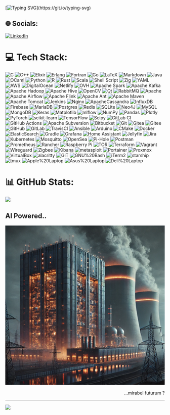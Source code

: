 [![Typing SVG](https://readme-typing-svg.demolab.com?font=Oswald&size=25&pause=2000&color=F7E462&center=true&multiline=true&width=835&height=95&lines=Ahoy!+👋+Here+to+be+a+Veteran+Developer,+Software+Architect,+Tinkerer,+and+Radio+Amateur;+Open-Source+Maverick—and,+hold+my+Schrödinger's+cat,+did+I+mention+theoretical+physicist?;+forever+in+a+state+of+perpetual+learning+and+boundless+innovation..)](https://git.io/typing-svg)

    
## 🌐 Socials:
[![LinkedIn](https://img.shields.io/badge/LinkedIn-%230077B5.svg?logo=linkedin&logoColor=white)](https://linkedin.com/in/QuantGenAIPhr34kW1z) 

# 💻 Tech Stack:
![C](https://img.shields.io/badge/c-%2300599C.svg?style=plastic&logo=c&logoColor=white) ![C++](https://img.shields.io/badge/c++-%2300599C.svg?style=plastic&logo=c%2B%2B&logoColor=white) ![Elixir](https://img.shields.io/badge/elixir-%234B275F.svg?style=plastic&logo=elixir&logoColor=white) ![Erlang](https://img.shields.io/badge/Erlang-white.svg?style=plastic&logo=erlang&logoColor=a90533) ![Fortran](https://img.shields.io/badge/Fortran-%23734F96.svg?style=plastic&logo=fortran&logoColor=white) ![Go](https://img.shields.io/badge/go-%2300ADD8.svg?style=plastic&logo=go&logoColor=white) ![LaTeX](https://img.shields.io/badge/latex-%23008080.svg?style=plastic&logo=latex&logoColor=white) ![Markdown](https://img.shields.io/badge/markdown-%23000000.svg?style=plastic&logo=markdown&logoColor=white) ![Java](https://img.shields.io/badge/java-%23ED8B00.svg?style=plastic&logo=openjdk&logoColor=white) ![OCaml](https://img.shields.io/badge/OCaml-%23E98407.svg?style=plastic&logo=ocaml&logoColor=white) ![Python](https://img.shields.io/badge/python-3670A0?style=plastic&logo=python&logoColor=ffdd54) ![R](https://img.shields.io/badge/r-%23276DC3.svg?style=plastic&logo=r&logoColor=white) ![Rust](https://img.shields.io/badge/rust-%23000000.svg?style=plastic&logo=rust&logoColor=white) ![Scala](https://img.shields.io/badge/scala-%23DC322F.svg?style=plastic&logo=scala&logoColor=white) ![Shell Script](https://img.shields.io/badge/shell_script-%23121011.svg?style=plastic&logo=gnu-bash&logoColor=white) ![Zig](https://img.shields.io/badge/Zig-%23F7A41D.svg?style=plastic&logo=zig&logoColor=white) ![YAML](https://img.shields.io/badge/yaml-%23ffffff.svg?style=plastic&logo=yaml&logoColor=151515) ![AWS](https://img.shields.io/badge/AWS-%23FF9900.svg?style=plastic&logo=amazon-aws&logoColor=white) ![DigitalOcean](https://img.shields.io/badge/DigitalOcean-%230167ff.svg?style=plastic&logo=digitalOcean&logoColor=white) ![Netlify](https://img.shields.io/badge/netlify-%23000000.svg?style=plastic&logo=netlify&logoColor=#00C7B7) ![OVH](https://img.shields.io/badge/ovh-%23123F6D.svg?style=plastic&logo=ovh&logoColor=#123F6D) ![Apache Spark](https://img.shields.io/badge/Apache%20Spark-FDEE21?style=plastic&logo=apachespark&logoColor=black) ![Apache Kafka](https://img.shields.io/badge/Apache%20Kafka-000?style=plastic&logo=apachekafka) ![Apache Hadoop](https://img.shields.io/badge/Apache%20Hadoop-66CCFF?style=plastic&logo=apachehadoop&logoColor=black) ![Apache Hive](https://img.shields.io/badge/Apache%20Hive-FDEE21?style=plastic&logo=apachehive&logoColor=black) ![OpenCV](https://img.shields.io/badge/opencv-%23white.svg?style=plastic&logo=opencv&logoColor=white) ![Qt](https://img.shields.io/badge/Qt-%23217346.svg?style=plastic&logo=Qt&logoColor=white) ![RabbitMQ](https://img.shields.io/badge/rabbitmq-FF6600?style=plastic&logo=rabbitmq&logoColor=white) ![Apache](https://img.shields.io/badge/apache-%23D42029.svg?style=plastic&logo=apache&logoColor=white) ![Apache Airflow](https://img.shields.io/badge/Apache%20Airflow-017CEE?style=plastic&logo=Apache%20Airflow&logoColor=white) ![Apache Flink](https://img.shields.io/badge/Apache%20Flink-E6526F?style=plastic&logo=Apache%20Flink&logoColor=white) ![Apache Ant](https://img.shields.io/badge/Apache%20Ant-A81C7D?style=plastic&logo=Apache%20Ant&logoColor=white) ![Apache Maven](https://img.shields.io/badge/Apache%20Maven-C71A36?style=plastic&logo=Apache%20Maven&logoColor=white) ![Apache Tomcat](https://img.shields.io/badge/apache%20tomcat-%23F8DC75.svg?style=plastic&logo=apache-tomcat&logoColor=black) ![Jenkins](https://img.shields.io/badge/jenkins-%232C5263.svg?style=plastic&logo=jenkins&logoColor=white) ![Nginx](https://img.shields.io/badge/nginx-%23009639.svg?style=plastic&logo=nginx&logoColor=white) ![ApacheCassandra](https://img.shields.io/badge/cassandra-%231287B1.svg?style=plastic&logo=apache-cassandra&logoColor=white) ![InfluxDB](https://img.shields.io/badge/InfluxDB-22ADF6?style=plastic&logo=InfluxDB&logoColor=white) ![Firebase](https://img.shields.io/badge/firebase-a08021?style=plastic&logo=firebase&logoColor=ffcd34) ![MariaDB](https://img.shields.io/badge/MariaDB-003545?style=plastic&logo=mariadb&logoColor=white) ![Postgres](https://img.shields.io/badge/postgres-%23316192.svg?style=plastic&logo=postgresql&logoColor=white) ![Redis](https://img.shields.io/badge/redis-%23DD0031.svg?style=plastic&logo=redis&logoColor=white) ![SQLite](https://img.shields.io/badge/sqlite-%2307405e.svg?style=plastic&logo=sqlite&logoColor=white) ![Neo4J](https://img.shields.io/badge/Neo4j-008CC1?style=plastic&logo=neo4j&logoColor=white) ![MySQL](https://img.shields.io/badge/mysql-4479A1.svg?style=plastic&logo=mysql&logoColor=white) ![MongoDB](https://img.shields.io/badge/MongoDB-%234ea94b.svg?style=plastic&logo=mongodb&logoColor=white) ![Keras](https://img.shields.io/badge/Keras-%23D00000.svg?style=plastic&logo=Keras&logoColor=white) ![Matplotlib](https://img.shields.io/badge/Matplotlib-%23ffffff.svg?style=plastic&logo=Matplotlib&logoColor=black) ![mlflow](https://img.shields.io/badge/mlflow-%23d9ead3.svg?style=plastic&logo=numpy&logoColor=blue) ![NumPy](https://img.shields.io/badge/numpy-%23013243.svg?style=plastic&logo=numpy&logoColor=white) ![Pandas](https://img.shields.io/badge/pandas-%23150458.svg?style=plastic&logo=pandas&logoColor=white) ![Plotly](https://img.shields.io/badge/Plotly-%233F4F75.svg?style=plastic&logo=plotly&logoColor=white) ![PyTorch](https://img.shields.io/badge/PyTorch-%23EE4C2C.svg?style=plastic&logo=PyTorch&logoColor=white) ![scikit-learn](https://img.shields.io/badge/scikit--learn-%23F7931E.svg?style=plastic&logo=scikit-learn&logoColor=white) ![TensorFlow](https://img.shields.io/badge/TensorFlow-%23FF6F00.svg?style=plastic&logo=TensorFlow&logoColor=white) ![Scipy](https://img.shields.io/badge/SciPy-%230C55A5.svg?style=plastic&logo=scipy&logoColor=%white) ![GitLab CI](https://img.shields.io/badge/gitlab%20CI-%23181717.svg?style=plastic&logo=gitlab&logoColor=white) ![GitHub Actions](https://img.shields.io/badge/github%20actions-%232671E5.svg?style=plastic&logo=githubactions&logoColor=white) ![Apache Subversion](https://img.shields.io/badge/subversion-%23809CC9.svg?style=plastic&logo=subversion&logoColor=white) ![Bitbucket](https://img.shields.io/badge/bitbucket-%230047B3.svg?style=plastic&logo=bitbucket&logoColor=white) ![Git](https://img.shields.io/badge/git-%23F05033.svg?style=plastic&logo=git&logoColor=white) ![Gitea](https://img.shields.io/badge/Gitea-34495E?style=plastic&logo=gitea&logoColor=5D9425) ![Gitee](https://img.shields.io/badge/Gitee-C71D23?style=plastic&logo=gitee&logoColor=white) ![GitHub](https://img.shields.io/badge/github-%23121011.svg?style=plastic&logo=github&logoColor=white) ![GitLab](https://img.shields.io/badge/gitlab-%23181717.svg?style=plastic&logo=gitlab&logoColor=white) ![TravisCI](https://img.shields.io/badge/travis%20ci-%232B2F33.svg?style=plastic&logo=travis&logoColor=white) ![Ansible](https://img.shields.io/badge/ansible-%231A1918.svg?style=plastic&logo=ansible&logoColor=white) ![Arduino](https://img.shields.io/badge/-Arduino-00979D?style=plastic&logo=Arduino&logoColor=white) ![CMake](https://img.shields.io/badge/CMake-%23008FBA.svg?style=plastic&logo=cmake&logoColor=white) ![Docker](https://img.shields.io/badge/docker-%230db7ed.svg?style=plastic&logo=docker&logoColor=white) ![ElasticSearch](https://img.shields.io/badge/-ElasticSearch-005571?style=plastic&logo=elasticsearch) ![Gradle](https://img.shields.io/badge/Gradle-02303A.svg?style=plastic&logo=Gradle&logoColor=white) ![Grafana](https://img.shields.io/badge/grafana-%23F46800.svg?style=plastic&logo=grafana&logoColor=white) ![Home Assistant](https://img.shields.io/badge/home%20assistant-%2341BDF5.svg?style=plastic&logo=home-assistant&logoColor=white) ![Jellyfin](https://img.shields.io/badge/jellyfin-%23000B25.svg?style=plastic&logo=Jellyfin&logoColor=00A4DC) ![Jira](https://img.shields.io/badge/jira-%230A0FFF.svg?style=plastic&logo=jira&logoColor=white) ![Kubernetes](https://img.shields.io/badge/kubernetes-%23326ce5.svg?style=plastic&logo=kubernetes&logoColor=white) ![Mosquitto](https://img.shields.io/badge/mosquitto-%233C5280.svg?style=plastic&logo=eclipsemosquitto&logoColor=white) ![OpenSea](https://img.shields.io/badge/OpenSea-%232081E2.svg?style=plastic&logo=opensea&logoColor=white) ![Pi-Hole](https://img.shields.io/badge/pihole-%2396060C.svg?style=plastic&logo=pi-hole&logoColor=white) ![Postman](https://img.shields.io/badge/Postman-FF6C37?style=plastic&logo=postman&logoColor=white) ![Prometheus](https://img.shields.io/badge/Prometheus-E6522C?style=plastic&logo=Prometheus&logoColor=white) ![Rancher](https://img.shields.io/badge/rancher-%230075A8.svg?style=plastic&logo=rancher&logoColor=white) ![Raspberry Pi](https://img.shields.io/badge/-RaspberryPi-C51A4A?style=plastic&logo=Raspberry-Pi) ![TOR](https://img.shields.io/badge/tor-%237E4798.svg?style=plastic&logo=tor-project&logoColor=white) ![Terraform](https://img.shields.io/badge/terraform-%235835CC.svg?style=plastic&logo=terraform&logoColor=white) ![Vagrant](https://img.shields.io/badge/vagrant-%231563FF.svg?style=plastic&logo=vagrant&logoColor=white) ![Wireguard](https://img.shields.io/badge/wireguard-%2388171A.svg?style=plastic&logo=wireguard&logoColor=white) ![Zigbee](https://img.shields.io/badge/zigbee-%23EB0443.svg?style=plastic&logo=zigbee&logoColor=white) ![Kibana](https://img.shields.io/badge/Kibana-005571?style=plastic&logo=zigbee&logoColor=white) ![metasploit](https://img.shields.io/badge/metasploit-2596CD?style=plastic&logo=zigbee&logoColor=white) ![Portainer](https://img.shields.io/badge/Portainer-13BEF9?style=plastic&logo=zigbee&logoColor=white) ![Proxmox](https://img.shields.io/badge/Proxmox-E57000?style=plastic&logo=zigbee&logoColor=white) ![VirtualBox](https://img.shields.io/badge/VirtualBox-21416b?style=plastic&logo=zigbee&logoColor=white) ![alacritty](https://img.shields.io/badge/alacritty-F46D01?style=plastic&logo=zigbee&logoColor=white) ![GIT](https://img.shields.io/badge/GIT-E44C30?style=plastic&logo=zigbee&logoColor=white) ![GNU%20Bash](https://img.shields.io/badge/GNU%20Bash-4EAA25?style=plastic&logo=zigbee&logoColor=white) ![iTerm2](https://img.shields.io/badge/iTerm2-000000?style=plastic&logo=zigbee&logoColor=white) ![starship](https://img.shields.io/badge/starship-DD0B78?style=plastic&logo=zigbee&logoColor=white) ![tmux](https://img.shields.io/badge/tmux-1BB91F?style=plastic&logo=zigbee&logoColor=white) ![Apple%20Laptop](https://img.shields.io/badge/Apple%20laptop-333333?style=plastic&logo=zigbee&logoColor=white) ![Asus%20Laptop](https://img.shields.io/badge/asus%20laptop-000000?style=plastic&logo=zigbee&logoColor=white) ![Dell%20Laptop](https://img.shields.io/badge/dell%20laptop-007DB8?style=plastic&logo=zigbee&logoColor=white)
# 📊 GitHub Stats:
<!-- ![](https://github-readme-stats.vercel.app/api?username=QuantGenAIPhr34kW1z&theme=dark&hide_border=false&include_all_commits=false&count_private=false)<br/> -->
![](https://github-readme-streak-stats.herokuapp.com/?user=QuantGenAIPhr34kW1z&theme=dark&hide_border=false)<br/>
<!-- ![](https://github-readme-stats.vercel.app/api/top-langs/?username=QuantGenAIPhr34kW1z&theme=dark&hide_border=false&include_all_commits=false&count_private=false&layout=compact) -->

## AI Powered..
![AI Powered](AI_Power.png)
<div style="text-align: right"> …mirabel futurum ?</div>

<!--
## 🏆 GitHub Trophies
![](https://github-profile-trophy.vercel.app/?username=QuantGenAIPhr34kW1z&theme=aura_dark&no-frame=true&no-bg=true&margin-w=4)
-->

---
[![](https://visitcount.itsvg.in/api?id=QuantGenAIPhr34kW1z&icon=0&color=4)](https://visitcount.itsvg.in)
